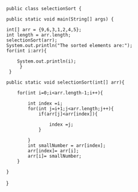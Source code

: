 
    public class selectionSort {

    public static void main(String[] args) {

    int[] arr = {9,6,3,1,2,4,5};
    int length = arr.length;
    selectionSort(arr);
    System.out.println("The sorted elements are:");
    for(int i:arr){

        System.out.println(i);
         }
     }

    public static void selectionSort(int[] arr){

        for(int i=0;i<arr.length-1;i++){

            int index =i;
            for(int j=i+1;j<arr.length;j++){
                if(arr[j]<arr[index]){

                    index =j;
                }

            }
            int smallNumber = arr[index];
            arr[index]= arr[i];
            arr[i]= smallNumber;
        }

    }
}
